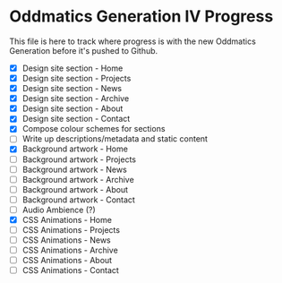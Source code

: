 # Oddmatics Generation IV Progress
This file is here to track where progress is with the new Oddmatics Generation before it's pushed to Github.

- [X] Design site section - Home
- [X] Design site section - Projects
- [X] Design site section - News
- [X] Design site section - Archive
- [X] Design site section - About
- [X] Design site section - Contact
- [X] Compose colour schemes for sections
- [ ] Write up descriptions/metadata and static content
- [X] Background artwork - Home
- [ ] Background artwork - Projects
- [ ] Background artwork - News
- [ ] Background artwork - Archive
- [ ] Background artwork - About
- [ ] Background artwork - Contact
- [ ] Audio Ambience (?)
- [X] CSS Animations - Home
- [ ] CSS Animations - Projects
- [ ] CSS Animations - News
- [ ] CSS Animations - Archive
- [ ] CSS Animations - About
- [ ] CSS Animations - Contact

